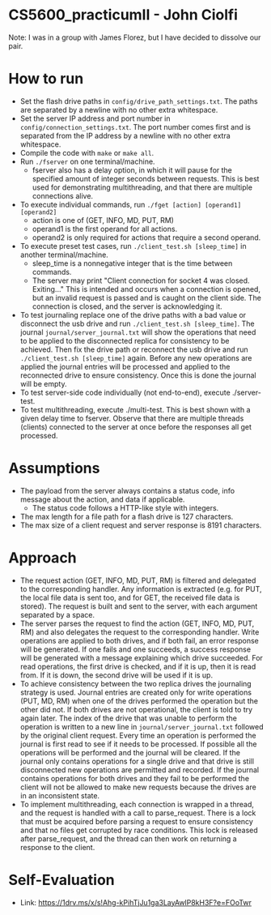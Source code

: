 # CS5600_practicumII - John Ciolfi

Note: I was in a group with James Florez, but I have decided to dissolve our pair.

# How to run
- Set the flash drive paths in `config/drive_path_settings.txt`. The paths are separated by a newline with no other extra whitespace.
- Set the server IP address and port number in `config/connection_settings.txt`. The port number comes first and is separated from the IP address by a newline with no other extra whitespace.
- Compile the code with `make` or `make all`.
- Run `./fserver` on one terminal/machine.
    - fserver also has a delay option, in which it will pause for the specified amount of integer seconds between requests. This is best used for demonstrating multithreading, and that there are multiple connections alive.
- To execute individual commands, run `./fget [action] [operand1] [operand2]`
  - action is one of (GET, INFO, MD, PUT, RM)
  - operand1 is the first operand for all actions.
  - operand2 is only required for actions that require a second operand.
- To execute preset test cases, run `./client_test.sh [sleep_time]` in another terminal/machine.
    - sleep_time is a nonnegative integer that is the time between commands.
    - The server may print "Client connection for socket 4 was closed. Exiting..." This is intended and occurs when a connection is opened, but an invalid request is passed and is caught on the client side. The connection is closed, and the server is acknowledging it.
- To test journaling replace one of the drive paths with a bad value or disconnect the usb drive and run `./client_test.sh [sleep_time]`. The journal `journal/server_journal.txt` will show the operations that need to be applied to the disconnected replica for consistency to be achieved. Then fix the drive path or reconnect the usb drive and run `./client_test.sh [sleep_time]` again. Before any new operations are applied the journal entries will be processed and applied to the reconnected drive to ensure consistency. Once this is done the journal will be empty.
- To test server-side code individually (not end-to-end), execute ./server-test.
- To test multithreading, execute ./multi-test. This is best shown with a given delay time to fserver. Observe that there are multiple threads (clients) connected to the server at once before the responses all get processed.

# Assumptions
- The payload from the server always contains a status code, info message about the action, and data if applicable.
    - The status code follows a HTTP-like style with integers.
- The max length for a file path for a flash drive is 127 characters.
- The max size of a client request and server response is 8191 characters.

# Approach
- The request action (GET, INFO, MD, PUT, RM) is filtered and delegated to the corresponding handler. Any information is extracted (e.g. for PUT, the local file data is sent too, and for GET, the received file data is stored). The request is built and sent to the server, with each argument separated by a space.
- The server parses the request to find the action (GET, INFO, MD, PUT, RM) and also delegates the request to the corresponding handler. Write operations are applied to both drives, and if both fail, an error response will be generated. If one fails and one succeeds, a success response will be generated with a message explaining which drive succeeded. For read operations, the first drive is checked, and if it is up, then it is read from. If it is down, the second drive will be used if it is up.
- To achieve consistency between the two replica drives the journaling strategy is used. Journal entries are created only for write operations (PUT, MD, RM) when one of the drives performed the operation but the other did not. If both drives are not operational, the client is told to try again later. The index of the drive that was unable to perform the operation is written to a new line in `journal/server_journal.txt` followed by the original client request. Every time an operation is performed the journal is first read to see if it needs to be processed. If possible all the operations will be performed and the journal will be cleared. If the journal only contains operations for a single drive and that drive is still disconnected new operations are permitted and recorded. If the journal contains operations for both drives and they fail to be performed the client will not be allowed to make new requests because the drives are in an inconsistent state.
- To implement multithreading, each connection is wrapped in a thread, and the request is handled with a call to parse_request. There is a lock that must be acquired before parsing a request to ensure consistency and that no files get corrupted by race conditions. This lock is released after parse_request, and the thread can then work on returning a response to the client.


# Self-Evaluation
- Link: https://1drv.ms/x/s!Ahg-kPihTjJu1ga3LayAwlP8kH3F?e=FOoTwr